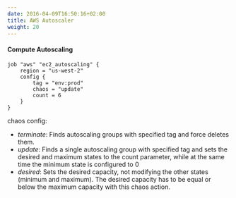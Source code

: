 ```yaml
---
date: 2016-04-09T16:50:16+02:00
title: AWS Autoscaler
weight: 20
---
```


#### Compute Autoscaling

```HCL
job "aws" "ec2_autoscaling" {
    region = "us-west-2"
    config {
        tag = "env:prod"
        chaos = "update"
        count = 6
    }
}
```
chaos config:
* *terminate*: Finds autoscaling groups with specified tag and force deletes them.
* *update*: Finds a single autoscaling group with specified tag and sets the desired and maximum states to the count parameter, while at the same time the minimum state is configured to 0
* *desired*: Sets the desired capacity, not modifying the other states (minimum and maximum). The desired capacity has to be equal or below the maximum capacity with this chaos action.

